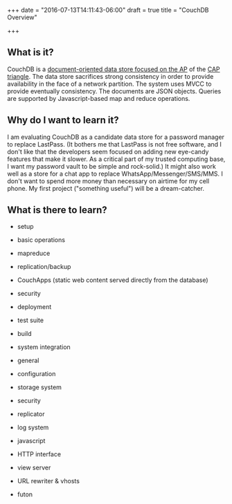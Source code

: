 +++
date = "2016-07-13T14:11:43-06:00"
draft = true
title = "CouchDB Overview"

+++

## What is it?

CouchDB is a [document-oriented data store focused on the AP](http://blog.nahurst.com/visual-guide-to-nosql-systems) of the [CAP triangle](https://en.wikipedia.org/wiki/CAP_theorem). The data store sacrifices strong consistency in order to provide availability in the face of a network partition. The system uses MVCC to provide eventually consistency. The documents are JSON objects. Queries are supported by Javascript-based map and reduce operations.

## Why do I want to learn it?

I am evaluating CouchDB as a candidate data store for a password manager to replace LastPass. (It bothers me that LastPass is not free software, and I don't like that the developers seem focused on adding new eye-candy features that make it slower. As a critical part of my trusted computing base, I want my password vault to be simple and rock-solid.)
It might also work well as a store for a chat app to replace WhatsApp/Messenger/SMS/MMS. I don't want to spend more money than necessary on airtime for my cell phone.
My first project ("something useful") will be a dream-catcher.


## What is there to learn?

 * setup
 * basic operations
 * mapreduce
 * replication/backup
 * CouchApps (static web content served directly from the database)
 * security
 * deployment


 * test suite
 * build
 * system integration


 * general
 * configuration
 * storage system
 * security
 * replicator
 * log system
 * javascript
 * HTTP interface
 * view server
 * URL rewriter & vhosts
 * futon
